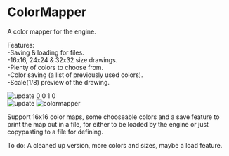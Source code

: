 # ColorMapper
A color mapper for the engine.

Features:
<br>-Saving & loading for files.
<br>-16x16, 24x24 & 32x32 size drawings.
<br>-Plenty of colors to choose from.
<br>-Color saving (a list of previously used colors).
<br>-Scale(1/8) preview of the drawing.
  
![update 0 0 1 0](https://user-images.githubusercontent.com/77432892/184647483-0ffd1c90-d31d-442d-ba90-f23769464a85.png)  
![update](https://user-images.githubusercontent.com/77432892/184183610-76f0ffe9-04e3-4f47-b03b-04e00217f240.png)
![colormapper](https://user-images.githubusercontent.com/77432892/181926319-ed4bf8e2-1ea5-443a-bc71-a59f296959ec.jpg)

Support 16x16 color maps, some chooseable colors and a save feature to print the map out in a file, for either to be loaded by the engine or just copypasting to a file for defining.


To do: A cleaned up version, more colors and sizes, maybe a load feature.
